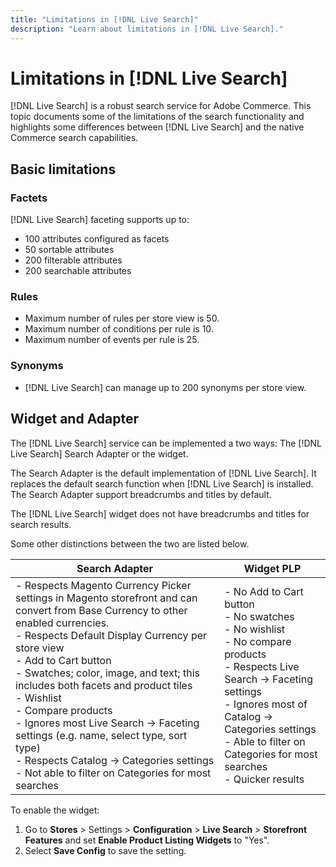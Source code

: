 ```yaml
---
title: "Limitations in [!DNL Live Search]"
description: "Learn about limitations in [!DNL Live Search]."
---
```

# Limitations in [!DNL Live Search]

[!DNL Live Search] is a robust search service for Adobe Commerce. This topic documents some of the limitations of the search functionality and highlights some differences between [!DNL Live Search] and the native Commerce search capabilities.

## Basic limitations

### Factets

[!DNL Live Search] faceting supports up to:

- 100 attributes configured as facets
- 50 sortable attributes
- 200 filterable attributes
- 200 searchable attributes

### Rules

- Maximum number of rules per store view is 50.
- Maximum number of conditions per rule is 10.
- Maximum number of events per rule is 25.

### Synonyms

- [!DNL Live Search] can manage up to 200 synonyms per store view.

## Widget and Adapter

The [!DNL Live Search] service can be implemented a two ways: The [!DNL Live Search] Search Adapter or the widget.

The Search Adapter is the default implementation of [!DNL Live Search]. It replaces the default search function when [!DNL Live Search] is installed. The Search Adapter support breadcrumbs and titles by default.

The [!DNL Live Search] widget does not have breadcrumbs and titles for search results.

Some other distinctions between the two are listed below.

| Search Adapter | Widget PLP |
| --- | --- |
| - Respects Magento Currency Picker settings in Magento storefront and can convert from Base Currency to other enabled currencies.<br>- Respects Default Display Currency per store view<br>- Add to Cart button<br>- Swatches; color, image, and text; this includes both facets and product tiles<br>- Wishlist<br>- Compare products<br>- Ignores most Live Search -> Faceting settings (e.g. name, select type, sort type)<br>- Respects Catalog -> Categories settings<br>- Not able to filter on Categories for most searches | - No Add to Cart button<br>- No swatches<br>- No wishlist<br>- No compare products<br>- Respects Live Search -> Faceting settings<br>- Ignores most of Catalog -> Categories settings<br>- Able to filter on Categories for most searches<br>- Quicker results |

To enable the widget:

1. Go to **Stores** > Settings > **Configuration** > **Live Search** > **Storefront Features** and set **Enable Product Listing Widgets** to "Yes".
1. Select **Save Config** to save the setting.
